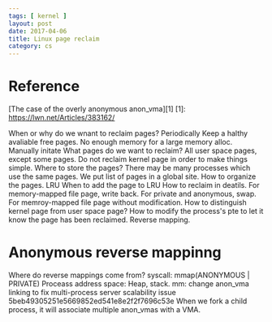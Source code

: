 ```yaml
---
tags: [ kernel ] 
layout: post
date: 2017-04-06
title: Linux page reclaim
category: cs
---
```

# Reference
[The case of the overly anonymous anon_vma][1]
[1]: https://lwn.net/Articles/383162/

When or why do we wnant to reclaim pages?
	Periodically Keep a halthy avaliable free pages.
	No enough memory for a large memory alloc.
	Manually initate
What pages do we want to reclaim?
	All user space pages, except some pages.
	Do not reclaim kernel page in order to make things simple.
Where to store the pages?
	There may be many processes which use the same pages.
	We put list of pages in a global site.
How to organize the pages.
	LRU
	When to add the page to LRU
How to reclaim in deatils.
	For memory-mapped file page, write back.
	For private and anonymous, swap.
	For memroy-mapped file page without modification.
	How to distinguish kernel page from user space page?
How to modify the process's pte to let it know the page has been reclaimed.
	Reverse mapping.


# Anonymous reverse mappinng
Where do reverse mappings come from?
	syscall: mmap(ANONYMOUS | PRIVATE)
	Proceass address space: Heap, stack.
mm: change anon_vma linking to fix multi-process server scalability issue
5beb49305251e5669852ed541e8e2f2f7696c53e
When we fork a child process, it will associate multiple anon_vmas with a VMA.
	

